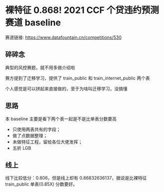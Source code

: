 # 裸特征 0.868! 2021 CCF 个贷违约预测赛道 baseline

赛道链接: https://www.datafountain.cn/competitions/530

## 碎碎念

典型的风控赛题，就不用多做介绍啦

赛方提到了迁移学习，提供了 train_public 和 train_internet_public 两个表

个人感觉是可以拼起来直接做的，至于为啥叫迁移学习，没搞懂

## 思路

本 baseline 主要是看下两个表一起是不是比单表分数要高

- 只使用两表共有的字段；
- 做了点数据整理；
- 未做特征工程，留给各位大佬发挥；
- 五折 LGB

## 线上

线下比较低分：0.806，但是线上却有 0.86832636137，据说是比裸特征 train_public 单表(0.85X) 分数要好。

